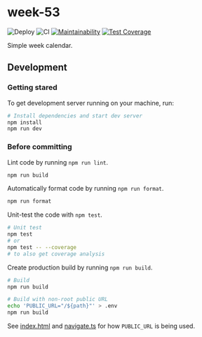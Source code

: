 # week-53

![Deploy](https://github.com/kangasta/week-53/workflows/Deploy/badge.svg)
![CI](https://github.com/kangasta/week-53/workflows/CI/badge.svg)
[![Maintainability](https://api.codeclimate.com/v1/badges/8b331c62af7569f73b62/maintainability)](https://codeclimate.com/github/kangasta/week-53/maintainability)
[![Test Coverage](https://api.codeclimate.com/v1/badges/8b331c62af7569f73b62/test_coverage)](https://codeclimate.com/github/kangasta/week-53/test_coverage)

Simple week calendar.

## Development

### Getting stared

To get development server running on your machine, run:

```bash
# Install dependencies and start dev server
npm install
npm run dev
```

### Before committing

Lint code by running `npm run lint`.

```sh
npm run build
```

Automatically format code by running `npm run format`.

```sh
npm run format
```

Unit-test the code with `npm test`.

```bash
# Unit test
npm test
# or
npm test -- --coverage
# to also get coverage analysis
```

Create production build by running `npm run build`.

```bash
# Build
npm run build

# Build with non-root public URL
echo 'PUBLIC_URL="/${path}"' > .env
npm run build
```

See [index.html](./src/index.html) and [navigate.ts](./src/Utils/navigate.ts) for how `PUBLIC_URL` is being used.
